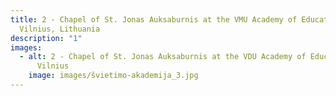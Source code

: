 ```yaml
---
title: 2 - Chapel of St. Jonas Auksaburnis at the VMU Academy of Education,
  Vilnius, Lithuania
description: "1"
images:
  - alt: 2 - Chapel of St. Jonas Auksaburnis at the VDU Academy of Education,
      Vilnius
    image: images/švietimo-akademija_3.jpg
---
```

